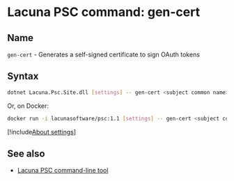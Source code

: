 ﻿# Lacuna PSC command: **gen-cert**

## Name

`gen-cert` - Generates a self-signed certificate to sign OAuth tokens

## Syntax

```sh
dotnet Lacuna.Psc.Site.dll [settings] -- gen-cert <subject common name> <PFX file password> [<output PFX file path>] [<output CER file path>]
```

Or, on Docker:

```sh
docker run -i lacunasoftware/psc:1.1 [settings] -- gen-cert <subject common name> <PFX file password> [<output PFX file path>] [<output CER file path>]
```

[!include[About settings](includes/about-settings.md)]

## See also

* [Lacuna PSC command-line tool](index.md)
